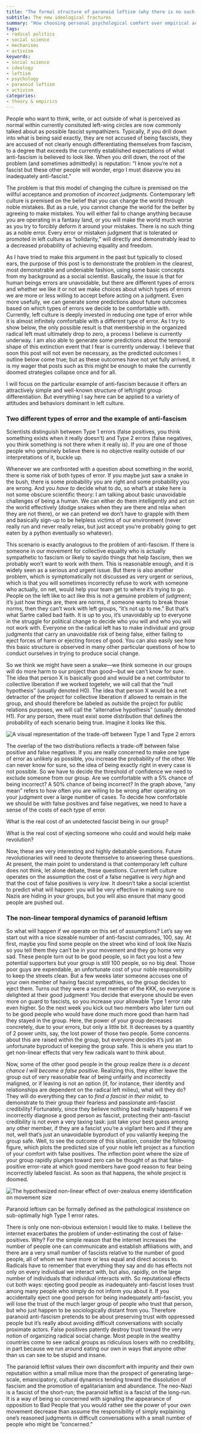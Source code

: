 ```yaml
---
title: "The formal structure of paranoid leftism (why there is no such thing as a noble error)"
subtitle: The new ideological fractures
summary: "How choosing personal psychological comfort over empirical accuracy will doom you and your friends to oblivion."
tags:
- radical politics
- social science
- mechanisms
- activism
keywords:
- social science
- ideology
- leftism
- psychology
- paranoid leftism
- activism
categories:
- theory & empirics
---
```


People who want to think, write, or act outside of what is perceived as normal within currently consituted left-wing circles are now commonly talked about as possible fascist sympathizers. Typically, if you drill down into what is being said exactly, they are not accused of being fascists, they are accused of not clearly enough differentiating themselves from fascism, to a degree that exceeds the currently established expectations of what anti-fascism is believed to look like. When you drill down, the root of the problem (and sometimes admittedly) is reputation: “I know you’re not a fascist but these other people will wonder, ergo I must disavow you as inadequately anti-fascist.”

The problem is that this model of changing the culture is premised on the willful acceptance and promotion of *incorrect judgments.* Contemporary left culture is premised on the belief that you can change the world through noble mistakes. But as a rule, you cannot change the world for the better by agreeing to make mistakes. You will either fail to change anything because you are operating in a fantasy land, or you will make the world much worse as you try to forcibly deform it around your mistakes. There is no such thing as a noble error. Every error or mistaken judgment that is tolerated or promoted in left culture as “solidarity,” will directly and demonstrably lead to a decreased probability of achieving equality and freedom.

As I have tried to make this argument in the past but typically to closed ears, the purpose of this post is to demonstrate the problem in the clearest, most demonstrable and undeniable fashion, using some basic concepts from my background as a social scientist. Basically, the issue is that for human beings errors are unavoidable, but there are different types of errors and whether we like it or not we make choices about which types of errors we are more or less willing to accept before acting on a judgment. Even more usefully, we can generate some predictions about future outcomes based on which types of errors we decide to be comfortable with. Currently, left culture is deeply invested in reducing one type of error while it is almost infinitely comfortable with a different type of error. As I try to show below, the only possible result is that membership in the organized radical left must ultimately drop to zero, a process I believe is currently underway. I am also able to generate some predictions about the temporal shape of this extinction event that I fear is currently underway. I believe that soon this post will not even be necessary, as the predicted outcomes I outline below come true; but as these outcomes have not yet fully arrived, it is my wager that posts such as this might be enough to make the currently doomed strategies collapse once and for all. 

I will focus on the particular example of anti-fascism because it offers an attractively simple and well-known structure of left/right group differentiation. But everything I say here can be applied to a variety of attitudes and behaviors dominant in left culture.

### Two different types of error and the example of anti-fascism

Scientists distinguish between Type 1 errors (false positives, you think something exists when it really doesn’t) and Type 2 errors (false negatives, you think something is not there when it really is). If you are one of those people who genuinely believe there is no objective reality outside of our interpretations of it, buckle up.

Whenever we are confronted with a question about something in the world, there is some risk of both types of error. If you maybe just saw a snake in the bush, there is some probability you are right and some probability you are wrong. And you *have to* decide what to do, so what’s at stake here is not some obscure scientific theory: I am talking about basic unavoidable challenges of being a human. We can either do them intelligently and act on the world effectively (dodge snakes when they are there and relax when they are not there), or we can pretend we don’t have to grapple with them and basically sign-up to be helpless victims of our environment (never really run and never really relax, but just accept you’re probably going to get eaten by a python eventually so whatever).

This scenario is exactly analogous to the problem of anti-fascism. If there is someone in our movement for collective equality who is actually sympathetic to fascism or likely to say/do things that help fascism, then we probably won’t want to work with them. This is reasonable enough, and it is widely seen as a serious and urgent issue. But there is also another problem, which is symptomatically not discussed as very urgent or serious, which is that you will sometimes incorrectly refuse to work with someone who actually, on net, would help your team get to where it’s trying to go. People on the left like to act like this is not a genuine problem of judgment; it’s just how things are, there are norms, if someone wants to break those norms, then they can’t work with left groups, “it’s not up to me.” But that’s what Sartre called bad faith. It is up to you, it’s unavoidably up to everyone in the struggle for political change to decide who you will and who you will not work with. Everyone on the radical left has to make individual and group judgments that carry an unavoidable risk of being false, either failing to eject forces of harm or ejecting forces of good. You can also easily see how this basic structure is observed in many other particular questions of how to conduct ourselves in trying to produce social change.

So we think we might have seen a snake—we think someone in our groups will do more harm to our project than good—but we can’t know for sure. The idea that person X is basically good and would be a net contributor to collective liberation if we worked togetehr, we will call that the “null hypothesis” (usually denoted H0). The idea that person X would be a net detractor of the project for collective liberation if allowed to remain in the group, and should therefore be labeled as outside the project for public relations purposes, we will call the “alternative hypothesis” (usually denoted H1). For any person, there must exist some distribution that defines the probability of each scenario being true. Imagine it looks like this.

![A visual representation of the trade-off between Type 1 and Type 2 errors](https://c1.staticflickr.com/5/4177/33399772074_1b11d1fb45_b.jpg "A visual representation of the trade-off between Type 1 and Type 2 errors")   

The overlap of the two distributions reflects a trade-off between false positive and false negatives. If you are really concerned to make one type of error as unlikely as possible, you increase the probability of the other. We can never know for sure, so the idea of being exactly right in every case is not possible. So we have to decide the threshold of confidence we need to exclude someone from our group. Are we comfortable with a 5% chance of being incorrect? A 50% chance of being incorrect? In the graph above, “any mean” refers to how often you are willing to be wrong after operating on your judgment over a large number of cases. To decide how comfortable we should be with false positives and false negatives, we need to have a sense of the costs of each type of error.

What is the real cost of an undetected fascist being in our group?   

What is the real cost of ejecting someone who could and would help make revolution?   

Now, these are very interesting and highly debatable questions. Future revolutionaries will need to devote themselve to answering these questions. At present, the main point to understand is that contemporary left culture does not think, let alone debate, these questions. Current left culture operates on the assumption the cost of a false negative is *very high* and that the cost of false positives is *very low*. It doesn’t take a social scientist to predict what will happen: you will be very effective in making sure no Nazis are hiding in your groups, but you will also ensure that many good people are pushed out.

### The non-linear temporal dynamics of paranoid leftism

So what will happen if we operate on this set of assumptions? Let’s say we start out with a nice sizeable number of anti-fascist comrades, 100, say. At first, maybe you find some people on the street who kind of look like Nazis so you tell them they can’t be in your movement and they go home very sad. These people turn out to be good people, so in fact you lost a few potential supporters but your group is still 100 people, so no big deal. Those poor guys are expendable, an unfortunate cost of your noble responsibility to keep the streets clean. But a few weeks later someone accuses one of your own member of having fascist sympathies, so the group decides to eject them. Turns out they were a secret member of the KKK, so everyone is delighted at their good judgment! You decide that everyone should be even more on guard to fascists, so you increase your allowable Type 1 error rate even higher. So the next week you kick out two members who later turn out to be good people who would have done much more good than harm had they stayed in the group. Here, the power of your group decreases concretely, due to your errors, but only a little bit. It decreases by a quantity of 2 power units, say, the lost power of those two people. Some concerns about this are raised within the group, but everyone decides it’s just an unfortunate byproduct of keeping the group safe. This is where you start to get non-linear effects that very few radicals want to think about.

Now, some of the other good people in the group realize *there is a decent chance I will become a false positive.* Realizing this, they either leave the group out of very reasonable fear of being unfairly and incorrectly maligned, or if leaving is not an option (if, for instance, their identity and relationships are dependent on the radical left milieu), what will they do? They will do everything they can to *find a fascist in their midst,* to demonstrate to their group their fearless and passionate anti-fascist credibility! Fortunately, since they believe nothing bad really happens if we incorrectly diagnose a good person as fascist, protecting their anti-fascist credibility is not even a very taxing task: just take your best guess among any other member, if they are a fascist you’re a vigilant hero and if they are not, well that’s just an unavoidable byproduct of you valiantly keeping the group safe. Well, to see the outcome of this situation, consider the following figure, which plots the predicted size of your noble left project as a function of your comfort with false positives. The inflection point where the size of your group rapidly plunges toward zero can be thought of as that false-positive error-rate at which good members have good reason to fear being incorrectly labeled fascist. As soon as that happens, the whole project is doomed.

![The hypothesized non-linear effect of over-zealous enemy identification on movement size](https://c1.staticflickr.com/3/2917/34110622501_35db86df0c_b.jpg "The hypothesized non-linear effect of over-zealous enemy identification on movement size")   

Paranoid leftism can be formally defined as the pathological insistence on sub-optimally high Type 1 error rates.    

There is only one non-obvious extension I would like to make. I believe the internet exacerbates the problem of under-estimating the cost of false-positives. Why? For the simple reason that the internet increases the number of people one can communicate and establish affiliations with, and there are a very small number of fascists relative to the number of good people, all of whom we have more or less equal and direct access to. Radicals have to remember that everything they say and do has effects not only on every individual we interact with, but also, rapidly, on the large number of individuals that individual interacts with. So reputational effects cut both ways: ejecting good people as inadequately anti-fascist loses trust among many people who simply do not inform you about it. If you accidentally eject one good person for being inadequately anti-fascist, you will lose the trust of the much larger group of people who trust that person, but who just happen to be sociologically distant from you. Therefore paranoid anti-fascism pretends to be about preserving trust with oppressed people but it’s really about avoiding difficult conversations with socially proximate actors. False positives patently destroy trust toward the very notion of organizing radical social change. Most people in the wealthy countries come to see radical groups as ridiculous losers with no credibility, in part because we run around eating our own in ways that anyone other than us can see to be stupid and insane.

The paranoid leftist values their own discomfort with impurity and their own reputation within a small miliue more than the prospect of generating large-scale, emancipatory, cultural dynamics tending toward the dissolution of fascism and the promotion of egalitarianism and abundance. The neo-Nazi is a fascist of the short-run; the paranoid leftist is a fascist of the long-run. It is a way of being so concerned with signaling the appearance of opposition to Bad People that you would rather see the power of your own movement decrease than assume the responsibility of simply explaining one’s reasoned judgments in difficult conversations with a small number of people who might be “concerned.”
